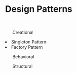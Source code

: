 <h1 text-align='center'>Design Patterns</h1>
</br>
<ol text-align='justify'>Creational</ol>
  <li>Singleton Pattern</li>
  <li>Factory Pattern</li>
<ol>Behavioral</ol>
<ol>Structural</ol>
